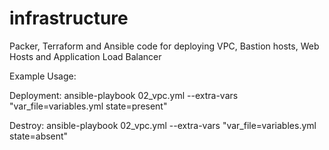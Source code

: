 # infrastructure
Packer, Terraform and Ansible code for deploying VPC, Bastion hosts, Web Hosts and Application Load Balancer

Example Usage:

Deployment:
ansible-playbook 02_vpc.yml --extra-vars "var_file=variables.yml state=present"

Destroy:
ansible-playbook 02_vpc.yml --extra-vars "var_file=variables.yml state=absent"
